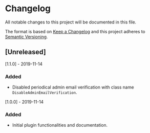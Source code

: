 # Changelog
All notable changes to this project will be documented in this file.

The format is based on [Keep a Changelog](http://keepachangelog.com/en/1.0.0/)
and this project adheres to [Semantic Versioning](http://semver.org/spec/v2.0.0.html).

## [Unreleased]

[1.1.0] - 2019-11-14

### Added
- Disabled periodical admin email verification with class name `DisableAdminEmailVerification`.

[1.0.0] - 2019-11-14

### Added
- Initial plugin functionalities and documentation.
